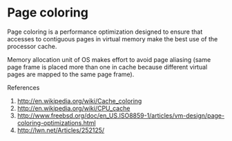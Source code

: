 ﻿# Page coloring

Page coloring is a performance optimization designed to ensure that accesses to contiguous pages 
in virtual memory make the best use of the processor cache. 

Memory allocation unit of OS makes effort to avoid page aliasing (same page frame is placed more than one 
in cache because different virtual pages are mapped to the same page frame).

References

1. http://en.wikipedia.org/wiki/Cache_coloring
2. http://en.wikipedia.org/wiki/CPU_cache
3. http://www.freebsd.org/doc/en_US.ISO8859-1/articles/vm-design/page-coloring-optimizations.html
4. http://lwn.net/Articles/252125/
